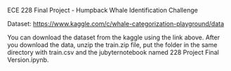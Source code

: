 ECE 228 Final Project - Humpback Whale Identification Challenge 

Dataset: https://www.kaggle.com/c/whale-categorization-playground/data

You can download the dataset from the kaggle using the link above. After you download the data, unzip the train.zip file, put the folder in the same directory with train.csv and the jubyternotebook named 228 Project Final Version.ipynb. 
